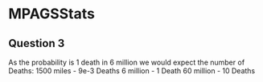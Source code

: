 # MPAGSStats

## Question 3
As the probability is 1 death in 6 million we would expect the number of Deaths:
1500 miles - 9e-3 Deaths
6 million - 1 Death
60 million - 10 Deaths 
